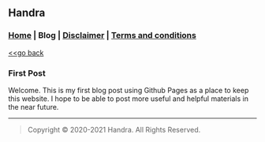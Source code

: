 ## Handra

### [Home](/) | Blog | [Disclaimer](/disclaimer) | [Terms and conditions](/tnc)

[<<go back](..)

### First Post
Welcome. This is my first blog post using Github Pages as a place to keep this website. I hope to be able to post more useful and helpful materials in the near future.

---
> Copyright &copy; 2020-2021 Handra. All Rights Reserved.